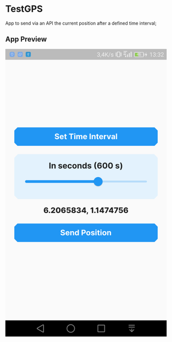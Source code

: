 # TestGPS

App to send via an API the current position after a defined time interval;

## App Preview

![App Preview](https://github.com/martinoyovo/testgps/blob/main/assets/preview.png)

